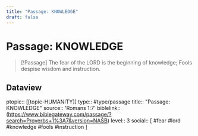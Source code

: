 ```yaml
---
title: "Passage: KNOWLEDGE"
draft: false
---
```


# Passage: KNOWLEDGE
> [!Passage]
> The fear of the LORD is the beginning of knowledge;
> Fools despise wisdom and instruction.

## Dataview
ptopic:: [[topic-HUMANITY]]
type:: #type/passage
title:: "Passage: KNOWLEDGE"
source:: 'Romans 1:7'
biblelink:: (https://www.biblegateway.com/passage/?search=Proverbs+1%3A7&version=NASB)
level:: 3
social:: [ #fear #lord #knowledge #fools #instruction ]